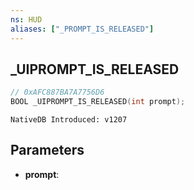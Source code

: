 ```yaml
---
ns: HUD
aliases: ["_PROMPT_IS_RELEASED"]
---
```

## _UIPROMPT_IS_RELEASED

```c
// 0xAFC887BA7A7756D6
BOOL _UIPROMPT_IS_RELEASED(int prompt);
```

```
NativeDB Introduced: v1207
```

## Parameters
* **prompt**:
